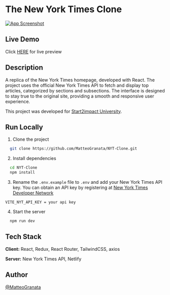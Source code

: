 
# The New York Times Clone



[![App Screenshot](https://i.postimg.cc/QxmvBQkc/nyt-nyclone-netlify-app.png)](https://nyt-nyclone.netlify.app/)


## Live Demo

Click [HERE](https://nyt-nyclone.netlify.app/) for live preview


## Description

A replica of the New York Times homepage, developed with React. The project uses the official New York Times API to fetch and display top articles, categorized by sections and subsections. The interface is designed to stay true to the original site, providing a smooth and responsive user experience.

This project was developed for [Start2impact University](https://www.start2impact.it/).
## Run Locally

1. Clone the project

```bash
  git clone https://github.com/MatteoGranata/NYT-Clone.git
```

2. Install dependencies

```bash
  cd NYT-Clone
  npm install
```

3. Rename the `.env.example` file to `.env` and add your New York Times API key.
You can obtain an API key by registering at [New York Times Developer Network](https://developer.nytimes.com/get-started)

`VITE_NYT_API_KEY = your api key`
 
4. Start the server

```bash
  npm run dev
```


## Tech Stack

**Client:** React, Redux, React Router, TailwindCSS, axios

**Server:** New York Times API, Netlify


## Author

 [@MatteoGranata](https://github.com/MatteoGranata)

